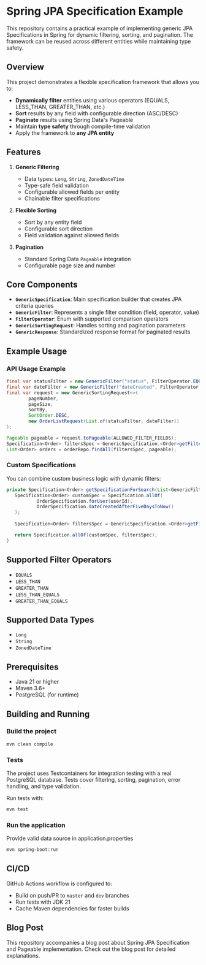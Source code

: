 # Spring JPA Specification Example

This repository contains a practical example of implementing generic JPA Specifications in Spring for dynamic filtering, sorting, and pagination. The framework can be reused across different entities while maintaining type safety.

## Overview

This project demonstrates a flexible specification framework that allows you to:
- **Dynamically filter** entities using various operators (EQUALS, LESS_THAN, GREATER_THAN, etc.)
- **Sort** results by any field with configurable direction (ASC/DESC)
- **Paginate** results using Spring Data's Pageable
- Maintain **type safety** through compile-time validation
- Apply the framework to **any JPA entity**

## Features

1. **Generic Filtering**
   - Data types: `Long`, `String`, `ZonedDateTime`
   - Type-safe field validation
   - Configurable allowed fields per entity
   - Chainable filter specifications

2. **Flexible Sorting**
   - Sort by any entity field
   - Configurable sort direction
   - Field validation against allowed fields

3. **Pagination**
   - Standard Spring Data `Pageable` integration
   - Configurable page size and number

## Core Components

- **`GenericSpecification`**: Main specification builder that creates JPA criteria queries
- **`GenericFilter`**: Represents a single filter condition (field, operator, value)
- **`FilterOperator`**: Enum with supported comparison operators
- **`GenericSortingRequest`**: Handles sorting and pagination parameters
- **`GenericResponse`**: Standardized response format for paginated results

## Example Usage

### API Usage Example

```java
final var statusFilter = new GenericFilter("status", FilterOperator.EQUALS, "PENDING");
final var dateFilter = new GenericFilter("dateCreated", FilterOperator.GREATER_THAN, someDate);
final var request = new GenericSortingRequest<>(
        pageNumber,
        pageSize,
        sortBy,
        SortOrder.DESC,
        new OrderListRequest(List.of(statusFilter, dateFilter))
);

Pageable pageable = request.toPageable(ALLOWED_FILTER_FIELDS);
Specification<Order> filtersSpec = GenericSpecification.<Order>getFiltersSpecification(request.object().filters(), ALLOWED_FILTER_FIELDS);
List<Order> orders = orderRepo.findAll(filtersSpec, pageable);
```

### Custom Specifications

You can combine custom business logic with dynamic filters:

```java
private Specification<Order> getSpecificationForSearch(List<GenericFilter> filters, Long userId) {
   Specification<Order> customSpec = Specification.allOf(
           OrderSpecification.forUser(userId),
           OrderSpecification.dateCreatedAfterFiveDaysToNow()
   );
   
   Specification<Order> filtersSpec = GenericSpecification.<Order>getFiltersSpecification(filters, ALLOWED_FILTER_FIELDS);

   return Specification.allOf(customSpec, filtersSpec);
}
```

## Supported Filter Operators

- `EQUALS`
- `LESS_THAN`
- `GREATER_THAN`
- `LESS_THAN_EQUALS`
- `GREATER_THAN_EQUALS`

## Supported Data Types

- `Long`
- `String`
- `ZonedDateTime`

## Prerequisites

- Java 21 or higher
- Maven 3.6+
- PostgreSQL (for runtime)

## Building and Running

### Build the project
```bash
mvn clean compile
```

### Tests
The project uses Testcontainers for integration testing with a real PostgreSQL database. Tests cover filtering, sorting, pagination, error handling, and type validation.

Run tests with:
```bash
mvn test
```

### Run the application
Provide valid data source in application.properties
```bash
mvn spring-boot:run
```

## CI/CD

GitHub Actions workflow is configured to:
- Build on push/PR to `master` and `dev` branches
- Run tests with JDK 21
- Cache Maven dependencies for faster builds

## Blog Post

This repository accompanies a blog post about Spring JPA Specification and Pageable implementation. Check out the blog post for detailed explanations.